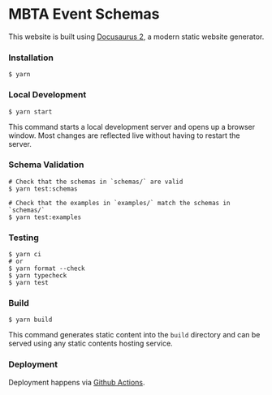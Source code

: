 # MBTA Event Schemas

This website is built using [Docusaurus 2](https://docusaurus.io/), a modern static website generator.

### Installation

```
$ yarn
```

### Local Development

```
$ yarn start
```

This command starts a local development server and opens up a browser window. Most changes are reflected live without having to restart the server.

### Schema Validation

``` shell
# Check that the schemas in `schemas/` are valid
$ yarn test:schemas

# Check that the examples in `examples/` match the schemas in `schemas/`
$ yarn test:examples
```

### Testing

``` shell
$ yarn ci
# or 
$ yarn format --check
$ yarn typecheck
$ yarn test
```

### Build

```
$ yarn build
```

This command generates static content into the `build` directory and can be served using any static contents hosting service.

### Deployment

Deployment happens via [Github Actions](https://github.com/mbta/schemas/actions).
